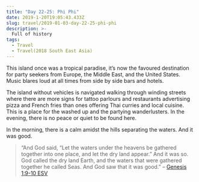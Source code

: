 ```yaml
---
title: "Day 22-25: Phi Phi"
date: 2019-1-20T19:05:43.433Z
slug: travel/2019-01-03-day-22-25-phi-phi
description: >-
  Full of history
tags:
  - Travel
  - Travel(2018 South East Asia)
---
```


<!-- ![night life pic](../images/uploads/) -->

This island once was a tropical paradise, it’s now the favoured destination for party seekers from Europe, the Middle East, and the United States. Music blares loud at all times from side by side bars and hotels.

The island without vehicles is navigated walking through winding streets where there are more signs for tattoo parlours and restaurants advertising pizza and French fries than ones offering Thai curries and local cuisine. This is a place for the washed up and the partying wanderlusters. In the evening, there is no peace or quiet to be found here.

<!-- ![viewpoint panorama](../images/uploads/) -->

In the morning, there is a calm amidst the hills separating the waters. And it was good.

> “And God said, “Let the waters under the heavens be gathered together into one place, and let the dry land appear.” And it was so. God called the dry land Earth, and the waters that were gathered together he called Seas. And God saw that it was good.” – [Genesis‬ ‭1:9-10‬ ‭ESV‬‬](https://bible.com/59/gen.1.9-10.esv)
